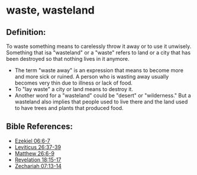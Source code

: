 # waste, wasteland #

## Definition: ##

To waste something means to carelessly throw it away or to use it unwisely. Something that isa  "wasteland" or a "waste" refers to land or a city that has been destroyed so that nothing lives in it anymore. 

* The term "waste away" is an expression that means to become more and more sick or ruined. A person who is wasting away usually becomes very thin due to illness or lack of food.
* To "lay waste" a city or land means to destroy it.
* Another word for a "wasteland" could be "desert" or "wilderness." But a wasteland also implies that people used to live there and the land used to have trees and plants that produced food.

## Bible References: ##

* [Ezekiel 06:6-7](https://door43.org/en/bible/notes/ezk/06/06)
* [Leviticus 26:37-39](https://door43.org/en/bible/notes/lev/26/37)
* [Matthew 26:6-9](https://door43.org/en/bible/notes/mat/26/06)
* [Revelation 18:15-17](https://door43.org/en/bible/notes/rev/18/15)
* [Zechariah 07:13-14](https://door43.org/en/bible/notes/zec/07/13)

